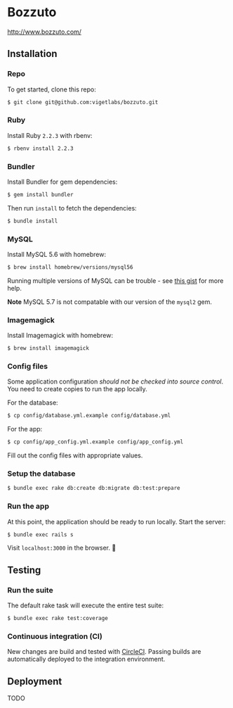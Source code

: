 # Bozzuto

http://www.bozzuto.com/

## Installation

### Repo

To get started, clone this repo:

```bash
$ git clone git@github.com:vigetlabs/bozzuto.git
```

### Ruby

Install Ruby `2.2.3` with rbenv:

```bash
$ rbenv install 2.2.3
```

### Bundler

Install Bundler for gem dependencies:

```bash
$ gem install bundler
```

Then run `install` to fetch the dependencies:

```bash
$ bundle install
```

### MySQL

Install MySQL 5.6 with homebrew:

```bash
$ brew install homebrew/versions/mysql56
```

Running multiple versions of MySQL can be trouble - see [this gist](https://gist.github.com/Fosome/d382be55d19ff3f79921) for more help.

**Note** MySQL 5.7 is not compatable with our version of the `mysql2` gem.


### Imagemagick

Install Imagemagick with homebrew:

```bash
$ brew install imagemagick
```

### Config files

Some application configuration _should not be checked into source control_. You need to create copies to run the app locally.

For the database: 

```bash
$ cp config/database.yml.example config/database.yml
```

For the app:

```bash
$ cp config/app_config.yml.example config/app_config.yml
```

Fill out the config files with appropriate values.

### Setup the database

```bash
$ bundle exec rake db:create db:migrate db:test:prepare
```

### Run the app

At this point, the application should be ready to run locally.  Start the server:

```bash
$ bundle exec rails s
```

Visit `localhost:3000` in the browser. :rocket:

## Testing

### Run the suite

The default rake task will execute the entire test suite:

```bash
$ bundle exec rake test:coverage
```

### Continuous integration (CI)

New changes are build and tested with [CircleCI](https://circleci.com/). Passing builds are automatically deployed to the integration environment.

## Deployment

TODO

